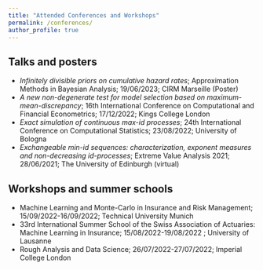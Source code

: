 ```yaml
---
title: "Attended Conferences and Workshops"
permalink: /conferences/
author_profile: true
---
```

<!--- layout: archive--->


## Talks and posters

* *Infinitely divisible priors on cumulative hazard rates*; Approximation Methods in Bayesian Analysis; 19/06/2023; CIRM Marseille (Poster)
* *A new non-degenerate test for model selection based on maximum-mean-discrepancy*;
16th International Conference on Computational and Financial Econometrics; 17/12/2022; Kings College London
* *Exact simulation of continuous max-id processes*; 24th International Conference on
Computational Statistics; 23/08/2022;  University of Bologna
* *Exchangeable min-id sequences: characterization, exponent measures and non-decreasing
id-processes*; Extreme Value Analysis 2021; 28/06/2021; The University of
Edinburgh (virtual)



## Workshops and summer schools

* Machine Learning and Monte-Carlo in Insurance and Risk Management; 15/09/2022-16/09/2022;  Technical University Munich
* 33rd International Summer School of the Swiss Association of Actuaries: Machine Learning in Insurance; 15/08/2022-19/08/2022 ; University of Lausanne
* Rough Analysis and Data Science; 26/07/2022-27/07/2022; Imperial College London



<!---{% if site.talkmap_link == true %}--->

<!---<p style="text-decoration:underline;"><a href="/talkmap.html">See a map of all the places I've given a talk!</a></p>--->

<!---{% endif %}--->

<!---{% for post in site.talks reversed %}--->
<!---  {% include archive-single-talk.html %}--->
<!---{% endfor %}--->

